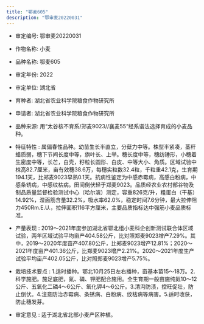 ```yaml
---
title: "鄂麦605"
description: "鄂审麦20220031"
---
```

* 审定编号:  鄂审麦20220031

*  作物名称:  小麦

*  品种名称:  鄂麦605

*  审定年份:  2022

*  审定单位:  湖北省

* 育种者:  湖北省农业科学院粮食作物研究所

*  申请者:  湖北省农业科学院粮食作物研究所

*  品种来源:  用“太谷核不育系/郑麦9023//襄麦55”经系谱法选择育成的小麦品种。

*  特征特性 : 
属偏春性品种。幼苗生长半直立，分蘖力中等。株型半紧凑，茎秆蜡质弱，穗下节间长度中等，旗叶长、上举。穗长度中等，穗纺锤形，小穗着生密度中等，长芒，白壳，籽粒长圆形、白皮、中等大小、角质。区域试验中株高82.7厘米，亩有效穗38.6万，每穗实粒数32.4粒，千粒重42.1克，生育期194.1天，比郑麦9023早熟0.1天。抗病性鉴定为中感赤霉病，高感白粉病，中感条锈病，中感纹枯病。田间倒伏轻于郑麦9023。品质经农业农村部谷物及制品质量监督检验测试中心（哈尔滨）测定，容重826克/升，粗蛋白（干基）14.92%，湿面筋含量32.2%，吸水率62.0%，稳定时间7.6分钟，最大拉伸阻力450Rm.E.U.，拉伸面积116平方厘米，主要品质指标达中强筋小麦品质标准。
 
*  产量表现 : 
2019～2021年度参加湖北省鄂北组小麦科企创新测试联合体区域试验，两年区域试验平均亩产404.58公斤，比对照郑麦9023增产7.29%。其中，2019～2020年度亩产407.80公斤，比郑麦9023增产12.81%；2020～2021年度亩产401.36公斤，比郑麦9023增产2.21%。2020～2021年度生产试验平均亩产402.05公斤，比对照郑麦9023增产5.75%。

*  栽培技术要点 : 
1.适时播种。鄂北10月25日左右播种，亩基本苗15～18万。2.科学施肥。施足底肥，氮、磷、钾肥配合施用。全生育期一般亩施纯氮10～12公斤、五氧化二磷4～6公斤、氧化钾4～6公斤。3.清沟防渍，控旺促壮，防止倒伏。4.注意防治赤霉病、条锈病、白粉病、纹枯病等病害。5.适时收获，防止穗发芽。

*  审定意见 : 
适于湖北省北部小麦产区种植。

